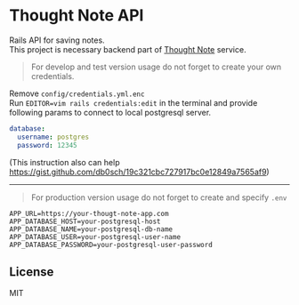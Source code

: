 # Thought Note API
Rails API for saving notes.  
This project is necessary backend part of [Thought Note] service.


> For develop and test version usage
do not forget to create your own credentials.
 
Remove `config/credentials.yml.enc`  
Run `EDITOR=vim rails credentials:edit` in the terminal and provide following params to connect to
local postgresql server.  


```yaml
database:
  username: postgres
  password: 12345
```
(This instruction also can help https://gist.github.com/db0sch/19c321cbc727917bc0e12849a7565af9)
___
> For production version usage do not forget to create and specify
`.env`

```dotenv
APP_URL=https://your-thougt-note-app.com
APP_DATABASE_HOST=your-postgresql-host
APP_DATABASE_NAME=your-postgresql-db-name
APP_DATABASE_USER=your-postgresql-user-name
APP_DATABASE_PASSWORD=your-postgresql-user-password
```


## License

MIT

[Thought Note]: https://github.com/headmandev/thought-note

